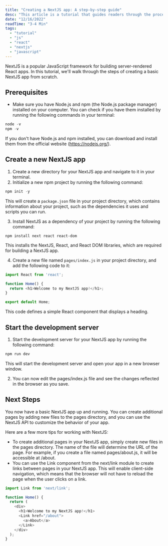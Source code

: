 ```yaml
---
title: "Creating a NextJS app: A step-by-step guide"
desc: "This article is a tutorial that guides readers through the process of creating a basic NextJS app from scratch. It covers the prerequisites for setting up a NextJS app, as well as the steps for creating a new app and starting the development server. The article also provides tips for working with NextJS and creating additional pages in the app. The tutorial is suitable for developers who are new to NextJS or web development in general."
date: "12/16/2022"
readTime: "3-4 Min"
tags:
  - "tutorial"
  - "js"
  - "react"
  - "nextjs"
  - "javascript"
---
```


NextJS is a popular JavaScript framework for building server-rendered React apps. In this tutorial, we'll walk through the steps of creating a basic NextJS app from scratch.

## Prerequisites

- Make sure you have Node.js and npm (the Node.js package manager) installed on your computer. You can check if you have them installed by running the following commands in your terminal:

```js
node -v
npm -v
```

If you don't have Node.js and npm installed, you can download and install them from the official website (https://nodejs.org/).

## Create a new NextJS app

1. Create a new directory for your NextJS app and navigate to it in your terminal.
2. Initialize a new npm project by running the following command:

```js
npm init -y
```

This will create a `package.json` file in your project directory, which contains information about your project, such as the dependencies it uses and scripts you can run.

3. Install NextJS as a dependency of your project by running the following command:

```
npm install next react react-dom
```

This installs the NextJS, React, and React DOM libraries, which are required for building a NextJS app.

4. Create a new file named `pages/index.js` in your project directory, and add the following code to it:

```js
import React from 'react';

function Home() {
  return <h1>Welcome to my NextJS app!</h1>;
}

export default Home;
```

This code defines a simple React component that displays a heading.

## Start the development server

1. Start the development server for your NextJS app by running the following command:

```js
npm run dev
```

This will start the development server and open your app in a new browser window.

2. You can now edit the pages/index.js file and see the changes reflected in the browser as you save.

## Next Steps

You now have a basic NextJS app up and running. You can create additional pages by adding new files to the pages directory, and you can use the NextJS API to customize the behavior of your app.

Here are a few more tips for working with NextJS:

- To create additional pages in your NextJS app, simply create new files in the pages directory. The name of the file will determine the URL of the page. For example, if you create a file named pages/about.js, it will be accessible at /about.
- You can use the Link component from the next/link module to create links between pages in your NextJS app. This will enable client-side navigation, which means that the browser will not have to reload the page when the user clicks on a link.

```js
import Link from 'next/link';

function Home() {
  return (
    <div>
      <h1>Welcome to my NextJS app!</h1>
      <Link href="/about">
        <a>About</a>
      </Link>
    </div>
  );
}
```